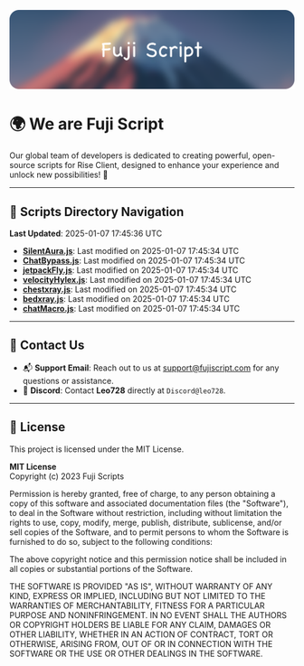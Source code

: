 ![Banner](.github/b.webp)

# 🌍 **We are Fuji Script**

Our global team of developers is dedicated to creating powerful, open-source scripts for Rise Client, designed to enhance your experience and unlock new possibilities! 🌟

---
<!-- SCRIPTS_NAVIGATION_START -->
## 📂 **Scripts Directory Navigation**

**Last Updated**: 2025-01-07 17:45:36 UTC

- **[SilentAura.js](scripts/SilentAura.js)**: Last modified on 2025-01-07 17:45:34 UTC
- **[ChatBypass.js](scripts/ChatBypass.js)**: Last modified on 2025-01-07 17:45:34 UTC
- **[jetpackFly.js](scripts/jetpackFly.js)**: Last modified on 2025-01-07 17:45:34 UTC
- **[velocityHylex.js](scripts/velocityHylex.js)**: Last modified on 2025-01-07 17:45:34 UTC
- **[chestxray.js](scripts/chestxray.js)**: Last modified on 2025-01-07 17:45:34 UTC
- **[bedxray.js](scripts/bedxray.js)**: Last modified on 2025-01-07 17:45:34 UTC
- **[chatMacro.js](scripts/chatMacro.js)**: Last modified on 2025-01-07 17:45:34 UTC

<!-- SCRIPTS_NAVIGATION_END -->

---

## 💬 **Contact Us**  
- 📬 **Support Email**: Reach out to us at [support@fujiscript.com](mailto:support@fujiscript.com) for any questions or assistance.  
- 💬 **Discord**: Contact **Leo728** directly at `Discord@leo728`.

---

## 📜 **License**

This project is licensed under the MIT License.  

**MIT License**  
Copyright (c) 2023 Fuji Scripts  

Permission is hereby granted, free of charge, to any person obtaining a copy of this software and associated documentation files (the "Software"), to deal in the Software without restriction, including without limitation the rights to use, copy, modify, merge, publish, distribute, sublicense, and/or sell copies of the Software, and to permit persons to whom the Software is furnished to do so, subject to the following conditions:  

The above copyright notice and this permission notice shall be included in all copies or substantial portions of the Software.  

THE SOFTWARE IS PROVIDED "AS IS", WITHOUT WARRANTY OF ANY KIND, EXPRESS OR IMPLIED, INCLUDING BUT NOT LIMITED TO THE WARRANTIES OF MERCHANTABILITY, FITNESS FOR A PARTICULAR PURPOSE AND NONINFRINGEMENT. IN NO EVENT SHALL THE AUTHORS OR COPYRIGHT HOLDERS BE LIABLE FOR ANY CLAIM, DAMAGES OR OTHER LIABILITY, WHETHER IN AN ACTION OF CONTRACT, TORT OR OTHERWISE, ARISING FROM, OUT OF OR IN CONNECTION WITH THE SOFTWARE OR THE USE OR OTHER DEALINGS IN THE SOFTWARE.  
